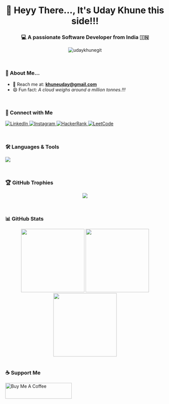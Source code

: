 <h1 align="center">👋 Heyy There..., It's Uday Khune this side!!!</h1>
<h3 align="center">💻 A passionate Software Developer from India 🇮🇳</h3>

<p align="center">
  <img src="https://komarev.com/ghpvc/?username=udaykhunegit&label=Profile%20views&color=blueviolet&style=flat-square" alt="udaykhunegit" />
</p>

<br/>

### 🧠 About Me...

- 📧 Reach me at: **khuneuday@gmail.com**
- 😄 Fun fact: *A cloud weighs around a million tonnes.!!!*

<br/>

### 🔗 Connect with Me

<p align="left">
  <a href="https://linkedin.com/in/uday-khune-2a06b0286" target="_blank">
    <img src="https://img.shields.io/badge/LinkedIn-blue?style=for-the-badge&logo=linkedin&logoColor=white" alt="LinkedIn"/>
  </a>
  <a href="https://instagram.com/uday_k279" target="_blank">
    <img src="https://img.shields.io/badge/Instagram-E4405F?style=for-the-badge&logo=instagram&logoColor=white" alt="Instagram"/>
  </a>
  <a href="https://www.hackerrank.com/khuneuday" target="_blank">
    <img src="https://img.shields.io/badge/HackerRank-2EC866?style=for-the-badge&logo=HackerRank&logoColor=white" alt="HackerRank"/>
  </a>
  <a href="https://leetcode.com/udaykhune" target="_blank">
    <img src="https://img.shields.io/badge/LeetCode-FFA116?style=for-the-badge&logo=LeetCode&logoColor=black" alt="LeetCode"/>
  </a>
</p>

<br/>

### 🛠️ Languages & Tools

<p align="left">
  <img src="https://skillicons.dev/icons?i=java,python,cpp,javascript,react,nodejs,express,mongodb,mysql,postgres,html,css,bootstrap,aws,docker,kubernetes,linux,git,figma,postman,unreal,unity" />
</p>

<br/>

### 🏆 GitHub Trophies

<p align="center">
  <img src="https://github-profile-trophy.vercel.app/?username=udaykhunegit&theme=onedark&row=1&column=8" />
</p>

<br/>

### 📊 GitHub Stats

<div align="center">
  <img src="https://github-readme-stats.vercel.app/api?username=udaykhunegit&show_icons=true&theme=radical&hide_border=true" height="200em" />
  <img src="https://github-readme-stats.vercel.app/api/top-langs/?username=udaykhunegit&layout=compact&theme=radical&hide_border=true" height="200em" /> <br/>
  <img src="https://github-readme-streak-stats.herokuapp.com/?user=udaykhunegit&theme=radical&hide_border=true" height="200em" />
</div>

<br/>

### ☕ Support Me

<p>
  <a href="https://www.buymeacoffee.com/UdayK">
    <img src="https://cdn.buymeacoffee.com/buttons/v2/default-yellow.png" height="50" width="210" alt="Buy Me A Coffee" />
  </a>
</p>
